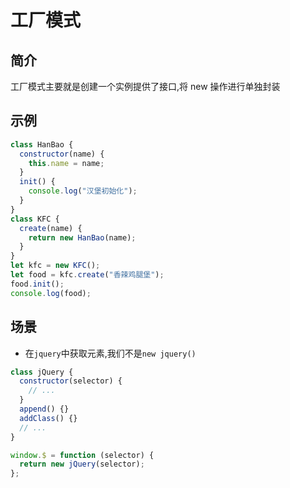 # 工厂模式

## 简介

工厂模式主要就是创建一个实例提供了接口,将 new 操作进行单独封装

## 示例

```js
class HanBao {
  constructor(name) {
    this.name = name;
  }
  init() {
    console.log("汉堡初始化");
  }
}
class KFC {
  create(name) {
    return new HanBao(name);
  }
}
let kfc = new KFC();
let food = kfc.create("香辣鸡腿堡");
food.init();
console.log(food);
```

## 场景

- 在`jquery`中获取元素,我们不是`new jquery()`

```js
class jQuery {
  constructor(selector) {
    // ...
  }
  append() {}
  addClass() {}
  // ...
}

window.$ = function (selector) {
  return new jQuery(selector);
};
```
